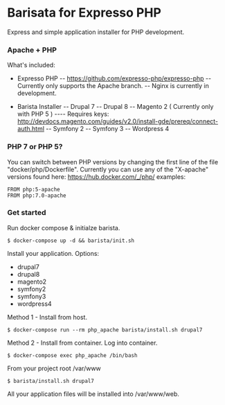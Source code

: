 # Barisata for Expresso PHP

Express and simple application installer for PHP development.

### Apache + PHP

What's included:

  - Expresso PHP
  -- https://github.com/expresso-php/expresso-php
  -- Currently only supports the Apache branch.
  -- Nginx is currently in development.

  - Barista Installer
  -- Drupal 7
  -- Drupal 8
  -- Magento 2 ( Currently only with PHP 5 )
  ---- Requires keys: http://devdocs.magento.com/guides/v2.0/install-gde/prereq/connect-auth.html
  -- Symfony 2
  -- Symfony 3
  -- Wordpress 4

### PHP 7 or PHP 5?
You can switch between PHP versions by
changing the first line of the file "docker/php/Dockerfile".
Currently you can use any of the "X-apache" versions found here:
https://hub.docker.com/_/php/
examples:
```
FROM php:5-apache
FROM php:7.0-apache
```

### Get started
Run docker compose & initialze barista.
```
$ docker-compose up -d && barista/init.sh
```
Install your application.
Options:
- drupal7
- drupal8
- magento2
- symfony2
- symfony3
- wordpress4

Method 1 - Install from host.
```
$ docker-compose run --rm php_apache barista/install.sh drupal7
```

Method 2 - Install from container.
Log into container.
```
$ docker-compose exec php_apache /bin/bash
```

From your project root /var/www
```
$ barista/install.sh drupal7
```

All your application files will be installed into /var/www/web.

